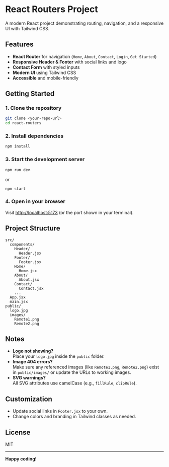 # React Routers Project

A modern React project demonstrating routing, navigation, and a responsive UI with Tailwind CSS.

## Features

- **React Router** for navigation (`Home`, `About`, `Contact`, `Login`, `Get Started`)
- **Responsive Header & Footer** with social links and logo
- **Contact Form** with styled inputs
- **Modern UI** using Tailwind CSS
- **Accessible** and mobile-friendly

## Getting Started

### 1. Clone the repository

```sh
git clone <your-repo-url>
cd react-routers
```

### 2. Install dependencies

```sh
npm install
```

### 3. Start the development server

```sh
npm run dev
```

or

```sh
npm start
```

### 4. Open in your browser

Visit [http://localhost:5173](http://localhost:5173) (or the port shown in your terminal).

## Project Structure

```
src/
  components/
    Header/
      Header.jsx
    Footer/
      Footer.jsx
    Home/
      Home.jsx
    About/
      About.jsx
    Contact/
      Contact.jsx
    ...
  App.jsx
  main.jsx
public/
  logo.jpg
  images/
    Remote1.png
    Remote2.png
```

## Notes

- **Logo not showing?**  
  Place your `logo.jpg` inside the `public` folder.
- **Image 404 errors?**  
  Make sure any referenced images (like `Remote1.png`, `Remote2.png`) exist in `public/images/` or update the URLs to working images.
- **SVG warnings?**  
  All SVG attributes use camelCase (e.g., `fillRule`, `clipRule`).

## Customization

- Update social links in `Footer.jsx` to your own.
- Change colors and branding in Tailwind classes as needed.

## License

MIT

---

**Happy coding!**
